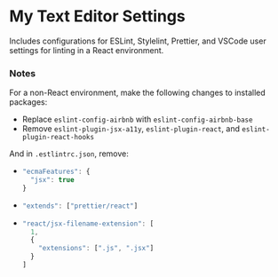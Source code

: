 # My Text Editor Settings

Includes configurations for ESLint, Stylelint, Prettier, and VSCode user settings for linting in a React environment.

### Notes

For a non-React environment, make the following changes to installed packages:

- Replace `eslint-config-airbnb` with `eslint-config-airbnb-base`
- Remove `eslint-plugin-jsx-a11y`, `eslint-plugin-react`, and `eslint-plugin-react-hooks`

And in `.estlintrc.json`, remove:

- ```js
  "ecmaFeatures": {
    "jsx": true
  }
  ```
- ```js
  "extends": ["prettier/react"]
  ```
- ```js
  "react/jsx-filename-extension": [
    1,
    {
      "extensions": [".js", ".jsx"]
    }
  ]
  ```
